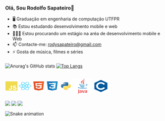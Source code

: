 ### Olá, Sou Rodolfo Sapateiro👋

- 🖥️ Graduação em engenharia de computação UTFPR
- 📚 Estou estudando desenvolvimento mobile e web
- 🧑🏻‍💻 Estou procurando um estágio na aréa de desenvolvimento mobile e Web
- 📫 Contacte-me: rodysapateiro@gmail.com
- ⚡ Gosta de música, filmes e séries
###
![Anurag's GitHub stats](https://github-readme-stats.vercel.app/api?username=rodysapa&show_icons=true&theme=tokyonight)
[![Top Langs](https://github-readme-stats.vercel.app/api/top-langs/?username=rodysapa&layout=donut&theme=tokyonight)](https://github.com/rodysapa/github-readme-stats)

<div style="display: inline_block"><br>
  <img align="center" alt="Rody-Js" height="30" width="40" src="https://raw.githubusercontent.com/devicons/devicon/master/icons/javascript/javascript-plain.svg">
  <img align="center" alt="Rody-React" height="30" width="40" src="https://raw.githubusercontent.com/devicons/devicon/master/icons/react/react-original.svg">
  <img align="center" alt="Rody-HTML" height="30" width="40" src="https://raw.githubusercontent.com/devicons/devicon/master/icons/html5/html5-original.svg">
  <img align="center" alt="Rody-CSS" height="30" width="40" src="https://raw.githubusercontent.com/devicons/devicon/master/icons/css3/css3-original.svg">
  <img align="center" alt="Rody-Python" height="30" width="40" src="https://raw.githubusercontent.com/devicons/devicon/master/icons/python/python-original.svg">
  <img align="center" alt="Rody-Java" height="50" width="60" src="https://github.com/devicons/devicon/blob/6910f0503efdd315c8f9b858234310c06e04d9c0/icons/java/java-original-wordmark.svg?plain=1">
  <img align="center" alt="Rody-C" height="40" width="50" src="https://github.com/devicons/devicon/blob/master/icons/c/c-plain.svg">
</div>

###
<div> 
  <a href="https://instagram.com/rodolfo.sapateiro" target="_blank"><img src="https://img.shields.io/badge/-Instagram-%23E4405F?style=for-the-badge&logo=instagram&logoColor=white" target="_blank"></a> 
  <a href = "mailto:rodysapateiro@gmail.com"><img src="https://img.shields.io/badge/-Gmail-%23333?style=for-the-badge&logo=gmail&logoColor=white" target="_blank"></a>
  <a href="https://www.linkedin.com/in/rodolfosapateiro/" target="_blank"><img src="https://img.shields.io/badge/-LinkedIn-%230077B5?style=for-the-badge&logo=linkedin&logoColor=white" target="_blank"></a> 
</div>

![Snake animation](https://github.com/rodysapa/rodysapa/blob/output/github-contribution-grid-snake.svg)
